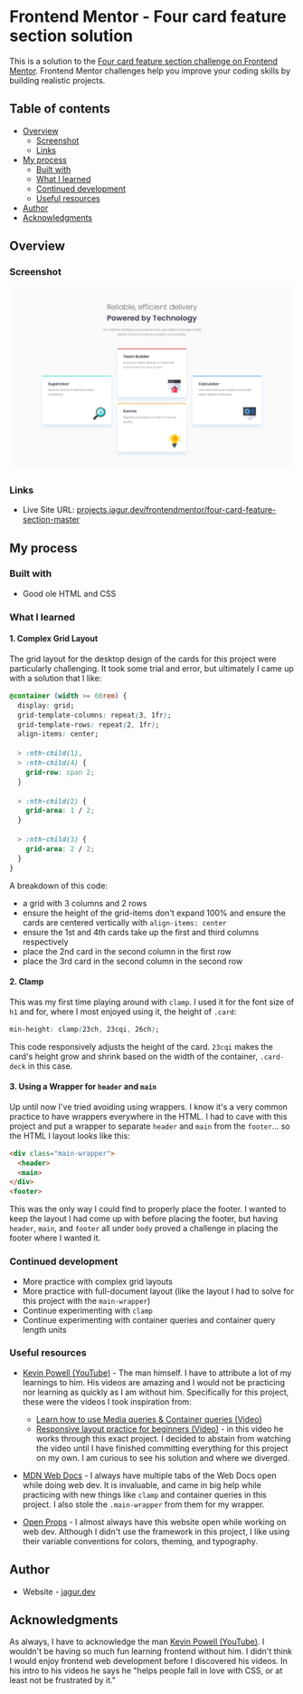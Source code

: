# Frontend Mentor - Four card feature section solution

This is a solution to the [Four card feature section challenge on Frontend Mentor](https://www.frontendmentor.io/challenges/four-card-feature-section-weK1eFYK). Frontend Mentor challenges help you improve your coding skills by building realistic projects. 

## Table of contents

- [Overview](#overview)
  - [Screenshot](#screenshot)
  - [Links](#links)
- [My process](#my-process)
  - [Built with](#built-with)
  - [What I learned](#what-i-learned)
  - [Continued development](#continued-development)
  - [Useful resources](#useful-resources)
- [Author](#author)
- [Acknowledgments](#acknowledgments)

## Overview

### Screenshot

![](./screenshot.jpg)

### Links

- Live Site URL: [projects.jagur.dev/frontendmentor/four-card-feature-section-master](https://projects.jagur.dev/frontendmentor/four-card-feature-section-master)

## My process

### Built with

- Good ole HTML and CSS

### What I learned

#### 1. Complex Grid Layout
The grid layout for the desktop design of the cards for this project were particularly challenging. It took some trial and error, but ultimately I came up with a solution that I like:
```css
@container (width >= 60rem) {
  display: grid;
  grid-template-columns: repeat(3, 1fr);
  grid-template-rows: repeat(2, 1fr);
  align-items: center;

  > :nth-child(1),
  > :nth-child(4) {
    grid-row: span 2;
  }

  > :nth-child(2) {
    grid-area: 1 / 2;
  }

  > :nth-child(3) {
    grid-area: 2 / 2;
  }
}
```
A breakdown of this code:
- a grid with 3 columns and 2 rows
- ensure the height of the grid-items don't expand 100% and ensure the cards are centered vertically with `align-items: center`
- ensure the 1st and 4th cards take up the first and third columns respectively
- place the 2nd card in the second column in the first row
- place the 3rd card in the second column in the second row

#### 2. Clamp
This was my first time playing around with `clamp`. I used it for the font size of `h1` and for, where I most enjoyed using it, the height of `.card`:
```css
min-height: clamp(23ch, 23cqi, 26ch);
```
This code responsively adjusts the height of the card. `23cqi` makes the card's height grow and shrink based on the width of the container, `.card-deck` in this case. 

#### 3. Using a Wrapper for `header` and `main`
Up until now I've tried avoiding using wrappers. I know it's a very common practice to have wrappers everywhere in the HTML. I had to cave with this project and put a wrapper to separate `header` and `main` from the `footer`... so the HTML l layout looks like this:
```html
<div class="main-wrapper">
  <header>
  <main>
</div>
<footer>
```
This was the only way I could find to properly place the footer. I wanted to keep the layout I had come up with before placing the footer, but having `header`, `main`, and `footer` all under `body` proved a challenge in placing the footer where I wanted it.

### Continued development

- More practice with complex grid layouts
- More practice with full-document layout (like the layout I had to solve for this project with the `main-wrapper`)
- Continue experimenting with `clamp`
- Continue experimenting with container queries and container query length units

### Useful resources

- [Kevin Powell (YouTube)](https://www.youtube.com/@KevinPowell) - The man himself. I have to attribute a lot of my learnings to him. His videos are amazing and I would not be practicing nor learning as quickly as I am without him. Specifically for this project, these were the videos I took inspiration from:
  - [Learn how to use Media queries & Container queries (Video)](https://youtu.be/2rlWBZ17Wes?si=IvjZcMzNM9J_VuDg)
  - [Responsive layout practice for beginners (Video)](https://youtu.be/JFbxl_VmIx0?si=RKqHTSD2QsFxftyj) - in this video he works through this exact project. I decided to abstain from watching the video until I have finished committing everything for this project on my own. I am curious to see his solution and where we diverged.

- [MDN Web Docs](https://developer.mozilla.org/en-US/) - I always have multiple tabs of the Web Docs open while doing web dev. It is invaluable, and came in big help while practicing with new things like `clamp` and container queries in this project. I also stole the `.main-wrapper` from them for my wrapper.

- [Open Props](https://open-props.style) - I almost always have this website open while working on web dev. Although I didn't use the framework in this project, I like using their variable conventions for colors, theming, and typography.

## Author

- Website - [jagur.dev](https://jagur.dev)

## Acknowledgments

As always, I have to acknowledge the man [Kevin Powell (YouTube)](https://www.youtube.com/@KevinPowell). I wouldn't be having so much fun learning frontend without him. I didn't think I would enjoy frontend web development before I discovered his videos. In his intro to his videos he says he "helps people fall in love with CSS, or at least not be frustrated by it."
